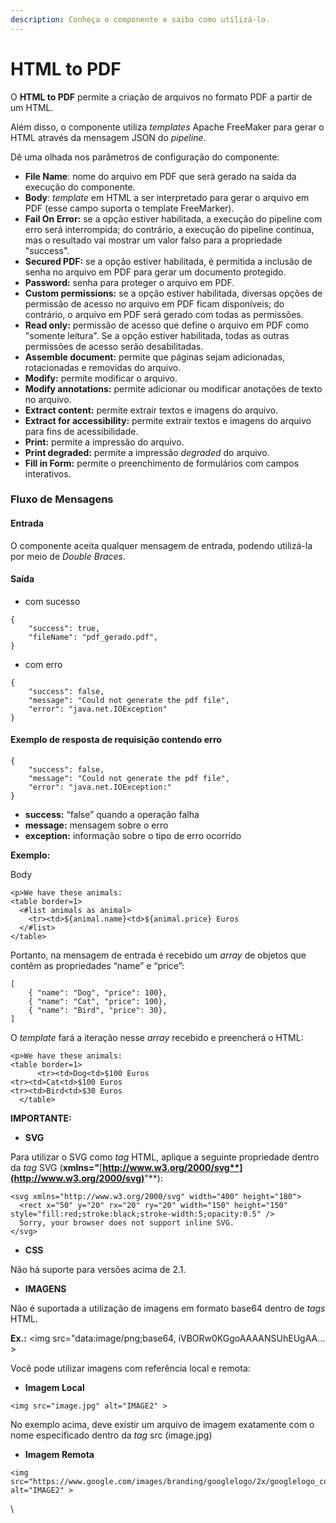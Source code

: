 ```yaml
---
description: Conheça o componente e saiba como utilizá-lo.
---
```


# HTML to PDF

O **HTML to PDF** permite a criação de arquivos no formato PDF a partir de um HTML.

Além disso, o componente utiliza _templates_ Apache FreeMaker para gerar o HTML através da mensagem JSON do _pipeline_.

Dê uma olhada nos parâmetros de configuração do componente:

* **File Name**: nome do arquivo em PDF que será gerado na saída da execução do componente.
* **Body**: _template_ em HTML a ser interpretado para gerar o arquivo em PDF (esse campo suporta o template FreeMarker).
* **Fail On Error:** se a opção estiver habilitada, a execução do pipeline com erro será interrompida; do contrário, a execução do pipeline continua, mas o resultado vai mostrar um valor falso para a propriedade "success".
* **Secured PDF:** se a opção estiver habilitada, é permitida a inclusão de senha no arquivo em PDF para gerar um documento protegido.
* **Password:** senha para proteger o arquivo em PDF.
* **Custom permissions:** se a opção estiver habilitada, diversas opções de permissão de acesso no arquivo em PDF ficam disponíveis; do contrário, o arquivo em PDF será gerado com todas as permissões.
* **Read only:** permissão de acesso que define o arquivo em PDF como "somente leitura". Se a opção estiver habilitada, todas as outras permissões de acesso serão desabilitadas.
* **Assemble document:** permite que páginas sejam adicionadas, rotacionadas e removidas do arquivo.
* **Modify:** permite modificar o arquivo.
* **Modify annotations:** permite adicionar ou modificar anotações de texto no arquivo.
* **Extract content:** permite extrair textos e imagens do arquivo.
* **Extract for accessibility:** permite extrair textos e imagens do arquivo para fins de acessibilidade.
* **Print:** permite a impressão do arquivo.
* **Print degraded:** permite a impressão _degraded_ do arquivo.
* **Fill in Form:** permite o preenchimento de formulários com campos interativos.

### Fluxo de Mensagens <a href="#fluxo-de-mensagens" id="fluxo-de-mensagens"></a>

#### Entrada <a href="#entrada" id="entrada"></a>

O componente aceita qualquer mensagem de entrada, podendo utilizá-la por meio de _Double Braces_.

#### Saída <a href="#sada" id="sada"></a>

* com sucesso

```
{  
    "success": true,  
    "fileName": "pdf_gerado.pdf",  
}
```

* com erro

```
{  
    "success": false,  
    "message": "Could not generate the pdf file",  
    "error": "java.net.IOException"
}
```

#### Exemplo de resposta de requisição contendo erro <a href="#exemplo-de-resposta-de-requisio-contendo-erro" id="exemplo-de-resposta-de-requisio-contendo-erro"></a>

```
{  
    "success": false,  
    "message": "Could not generate the pdf file",  
    "error": "java.net.IOException:"
}
```

* **success:** “false” quando a operação falha
* **message:** mensagem sobre o erro
* **exception:** informação sobre o tipo de erro ocorrido

**Exemplo:**

Body

```
<p>We have these animals:
<table border=1>
  <#list animals as animal>
    <tr><td>${animal.name}<td>${animal.price} Euros
  </#list>
</table>
```

Portanto, na mensagem de entrada é recebido um _array_ de objetos que contêm as propriedades “name” e “price”:

```
[
    { "name": "Dog", "price": 100},
    { "name": "Cat", "price": 100},
    { "name": "Bird", "price": 30},
]
```

O _template_ fará a iteração nesse _array_ recebido e preencherá o HTML:

```
<p>We have these animals:
<table border=1>
      <tr><td>Dog<td>$100 Euros
<tr><td>Cat<td>$100 Euros
<tr><td>Bird<td>$30 Euros
  </table>
```

**IMPORTANTE:**

* **SVG**

Para utilizar o SVG como _tag_ HTML, aplique a seguinte propriedade dentro da _tag_ SVG (**xmlns="**[**http://www.w3.org/2000/svg**](http://www.w3.org/2000/svg)**"**):

```
<svg xmlns="http://www.w3.org/2000/svg" width="400" height="180">
  <rect x="50" y="20" rx="20" ry="20" width="150" height="150" style="fill:red;stroke:black;stroke-width:5;opacity:0.5" />
  Sorry, your browser does not support inline SVG.
</svg>
```

* **CSS**

Não há suporte para versões acima de 2.1.

* **IMAGENS**

Não é suportada a utilização de imagens em formato base64 dentro de _tags_ HTML.

**Ex.:** \<img src="data:image/png;base64, iVBORw0KGgoAAAANSUhEUgAA…>

Você pode utilizar imagens com referência local e remota:

* **Imagem Local**

```
<img src="image.jpg" alt="IMAGE2" >
```

No exemplo acima, deve existir um arquivo de imagem exatamente com o nome especificado dentro da _tag_ src (image.jpg)

* **Imagem Remota**

```
<img src="https://www.google.com/images/branding/googlelogo/2x/googlelogo_color_92x30dp.png" alt="IMAGE2" >
```

\
